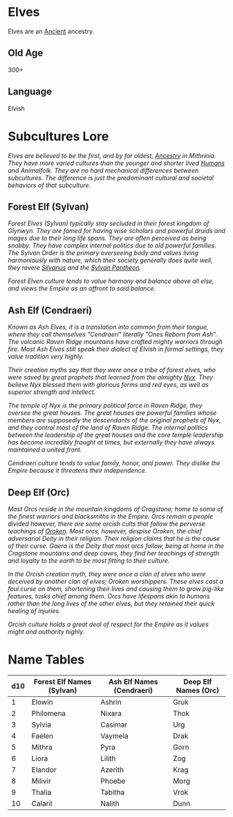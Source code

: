 # Elves

Elves are an [Ancient](../Mechanical/Ancient.md) ancestry.

## Old Age

300+

## Language

Elvish

# Subcultures Lore

*Elves are believed to be the first, and by far oldest, [Ancestry](../Ancestry.md) in Mithrinia. They have more varied cultures than the younger and shorter lived [Humans](Humans.md) and Animalfolk. They are no hard mechanical differences between subcultures. The difference is just the predominant cultural and societal behaviors of that subculture.*

## Forest Elf (Sylvan)

*Forest Elves (Sylvan) typically stay secluded in their forest kingdom of Glynwyn. They are famed for having wise scholars and powerful druids and mages due to their long life spans. They are often perceived as being snobby. They have complex internal politics due to old powerful families. The Sylvan Order is the primary overseeing body and values living harmoniously with nature, which their society generally does quite well, they revere [Silvanus](../../../Magic/Deities/Mithrinian%20Pantheons/Mithrinian%20Deities/Silvanus.md) and the [Sylvan Pantheon](../../../Magic/Deities/Mithrinian%20Pantheons/Sylvan%20Pantheon.md).*

*Forest Elven culture tends to value harmony and balance above all else, and views the Empire as an affront to said balance.*

## Ash Elf (Cendraeri)

*Known as Ash Elves, it is a translation into common from their tongue, where they call themselves "Cendraeri" literally "Ones Reborn from Ash". The volcanic Raven Ridge mountains have crafted mighty warriors through fire. Most Ash Elves still speak their dialect of Elvish in formal settings, they value tradition very highly.*

*Their creation myths say that they were once a tribe of forest elves, who were saved by great prophets that learned from the almighty [Nyx](../../../Magic/Deities/Mithrinian%20Pantheons/Mithrinian%20Deities/Nyx.md). They believe Nyx blessed them with glorious forms and red eyes, as well as superior strength and intellect.*

*The temple of Nyx is the primary political force in Raven Ridge, they oversee the great houses. The great houses are powerful families whose members are supposedly the descendants of the original prophets of Nyx, and they control most of the land of Raven Ridge. The internal politics between the leadership of the great houses and the core temple leadership has become incredibly fraught at times, but externally they have always maintained a united front.*

*Cendraeri culture tends to value family, honor, and power. They dislike the Empire because it threatens their independence.*

## Deep Elf (Orc)

*Most Orcs reside in the mountain kingdoms of Cragstone; home to some of the finest warriors and blacksmiths in the Empire. Orcs remain a people divided however, there are some orcish cults that follow the perverse teachings of [Oroken](../../../Magic/Deities/Mithrinian%20Pantheons/Mithrinian%20Deities/Oroken.md). Most orcs, however, despise Oroken, the chief adversarial Deity in their religion. Their religion claims that he is the cause of their curse. Gaera is the Deity that most orcs follow, being at home in the Cragstone mountains and deep caves, they find her teachings of strength and loyalty to the earth to be most fitting to their culture.*

*In the Orcish creation myth, they were once a clan of elves who were deceived by another clan of elves; Oroken worshippers. These elves cast a foul curse on them, shortening their lives and causing them to grow pig-like features, tusks chief among them. Orcs have lifespans akin to humans rather than the long lives of the other elves, but they retained their quick healing of injuries.*

*Orcish culture holds a great deal of respect for the Empire as it values might and authority highly.*

# Name Tables

| d10 | Forest Elf Names (Sylvan) | Ash Elf Names (Cendraeri) | Deep Elf Names (Orc) |
| --- | ------------------------- | ------------------------- | -------------------- |
| 1   | Elowin                    | Ashrin                    | Gruk                 |
| 2   | Philomena                 | Nixara                    | Thok                 |
| 3   | Sylvia                    | Casimar                   | Urg                  |
| 4   | Faelen                    | Vaymela                   | Drak                 |
| 5   | Mithra                    | Pyra                      | Gorn                 |
| 6   | Liora                     | Lilith                    | Zog                  |
| 7   | Elandor                   | Azerith                   | Krag                 |
| 8   | Milivir                   | Phoebe                    | Morg                 |
| 9   | Thalia                    | Tabitha                   | Vrok                 |
| 10  | Calaril                   | Nalith                    | Dunn                 |
